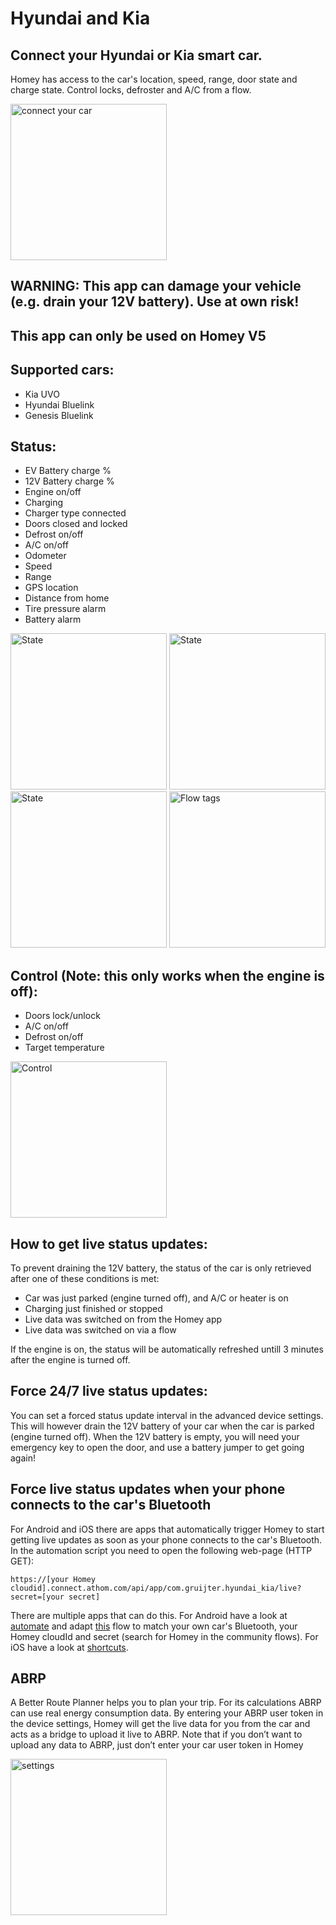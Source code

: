 # Hyundai and Kia

## Connect your Hyundai or Kia smart car.

Homey has access to the car's location, speed, range, door state and charge state. Control locks, defroster and A/C from a flow.

<img src="https://aws1.discourse-cdn.com/business4/uploads/athom/original/3X/6/b/6bce7476628c47fe89a22771895c7597e6ae8e84.jpeg" alt="connect your car" width="250">

## WARNING: This app can damage your vehicle (e.g. drain your 12V battery). Use at own risk!
## This app can only be used on Homey V5

## Supported cars:
* Kia UVO
* Hyundai Bluelink
* Genesis Bluelink

## Status:
* EV Battery charge %
* 12V Battery charge %
* Engine on/off
* Charging
* Charger type connected
* Doors closed and locked
* Defrost on/off
* A/C on/off
* Odometer
* Speed
* Range
* GPS location
* Distance from home
* Tire pressure alarm
* Battery alarm

<img src="https://aws1.discourse-cdn.com/business4/uploads/athom/original/3X/f/7/f74e05e35b24e99846155d191844b67c8d72e0c4.jpeg" alt="State" width="250">

<img src="https://aws1.discourse-cdn.com/business4/uploads/athom/original/3X/7/a/7aedbd63c10e11d65dafdcb966f0cb81c5eac446.jpeg" alt="State" width="250">

<img src="https://aws1.discourse-cdn.com/business4/uploads/athom/original/3X/f/a/fae2249622cd234d75f0f908ae3a6ceabf8474de.jpeg" alt="State" width="250">

<img src="https://aws1.discourse-cdn.com/business4/uploads/athom/original/3X/7/8/7858ce2a2a3e4a64f908a1f631b2933d415280d1.jpeg" alt="Flow tags" width="250">

## Control (Note: this only works when the engine is off):
* Doors lock/unlock
* A/C on/off
* Defrost on/off
* Target temperature

<img src="https://aws1.discourse-cdn.com/business4/uploads/athom/original/3X/7/8/78f40377769dcbed6db05e3471af9369fbfd6a37.jpeg" alt="Control" width="250">

## How to get live status updates:
To prevent draining the 12V battery, the status of the car is only retrieved after one of these conditions is met:
* Car was just parked (engine turned off), and A/C or heater is on
* Charging just finished or stopped
* Live data was switched on from the Homey app
* Live data was switched on via a flow

If the engine is on, the status will be automatically refreshed untill 3 minutes after the engine is turned off.

## Force 24/7 live status updates:
You can set a forced status update interval in the advanced device settings. This will however drain the 12V battery of your car when the car is parked (engine turned off). When the 12V battery is empty, you will need your emergency key to open the door, and use a battery jumper to get going again!

## Force live status updates when your phone connects to the car's Bluetooth
For Android and iOS there are apps that automatically trigger Homey to start getting live updates as soon as your phone connects to the car's Bluetooth. In the automation script you need to open the following web-page (HTTP GET):

`https://[your Homey cloudid].connect.athom.com/api/app/com.gruijter.hyundai_kia/live?secret=[your secret]`

There are multiple apps that can do this. For Android have a look at [automate](https://play.google.com/store/apps/details?id=com.llamalab.automate) and adapt [this](https://llamalab.com/automate/community/flows/36268) flow to match your own car's Bluetooth, your Homey cloudId and secret (search for Homey in the community flows). For iOS have a look at [shortcuts](https://apps.apple.com/app/id915249334).

## ABRP
A Better Route Planner helps you to plan your trip. For its calculations ABRP can use real energy consumption data. By entering your ABRP user token in the device settings, Homey will get the live data for you from the car and acts as a bridge to upload it live to ABRP. Note that if you don’t want to upload any data to ABRP, just don’t enter your car user token in Homey

<img src="https://aws1.discourse-cdn.com/business4/uploads/athom/original/3X/a/f/afef2806940fa7428a7e16bc71bef5c4ff157934.jpeg" alt="settings" width="250">
